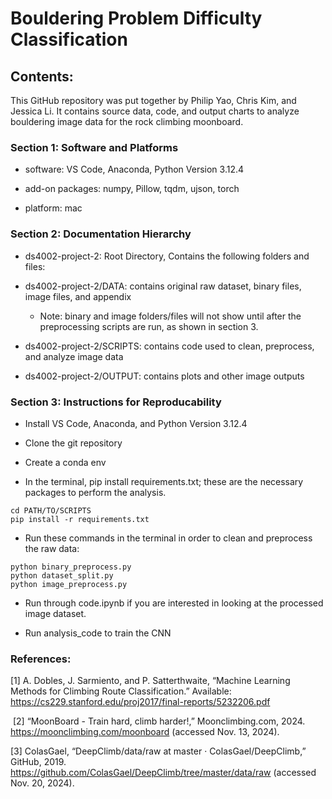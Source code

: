 # Bouldering Problem Difficulty Classification


## Contents:

This GitHub repository was put together by Philip Yao, Chris Kim, and Jessica Li. It contains source data, code, and output charts to analyze bouldering image data for the rock climbing moonboard.

### Section 1: Software and Platforms

- software: VS Code, Anaconda, Python Version 3.12.4

- add-on packages: numpy, Pillow, tqdm, ujson, torch

- platform: mac
  

### Section 2: Documentation Hierarchy

- ds4002-project-2: Root Directory, Contains the following folders and files:

- ds4002-project-2/DATA: 
contains original raw dataset, binary files, image files, and appendix

    - Note: binary and image folders/files will not show until after the preprocessing scripts are run, as shown in section 3.

- ds4002-project-2/SCRIPTS: 
contains code used to clean, preprocess, and analyze image data

- ds4002-project-2/OUTPUT: 
contains plots and other image outputs

### Section 3: Instructions for Reproducability

- Install VS Code, Anaconda, and Python Version 3.12.4

- Clone the git repository

- Create a conda env

- In the terminal, pip install requirements.txt; these are the necessary packages to perform the analysis.

```
cd PATH/TO/SCRIPTS
pip install -r requirements.txt
```

- Run these commands in the terminal in order to clean and preprocess the raw data:

```
python binary_preprocess.py
python dataset_split.py
python image_preprocess.py
```

- Run through code.ipynb if you are interested in looking at the processed image dataset.

- Run analysis_code to train the CNN

### References:
‌[1] A. Dobles, J. Sarmiento, and P. Satterthwaite, “Machine Learning Methods for Climbing Route Classification.” Available: https://cs229.stanford.edu/proj2017/final-reports/5232206.pdf

‌
[2] “MoonBoard - Train hard, climb harder!,” Moonclimbing.com, 2024. https://moonclimbing.com/moonboard (accessed Nov. 13, 2024). 

[3] ColasGael, “DeepClimb/data/raw at master · ColasGael/DeepClimb,” GitHub, 2019. https://github.com/ColasGael/DeepClimb/tree/master/data/raw (accessed Nov. 20, 2024).
‌




